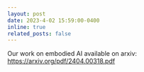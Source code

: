 ```yaml
---
layout: post
date: 2023-4-02 15:59:00-0400
inline: true
related_posts: false
---
```


Our work on embodied AI available on arxiv: <https://arxiv.org/pdf/2404.00318.pdf>
